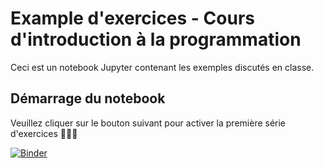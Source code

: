 Example d'exercices - Cours d'introduction à la programmation
=============================================================

Ceci est un notebook Jupyter contenant les exemples discutés en classe.

## Démarrage du notebook

Veuillez cliquer sur le bouton suivant pour activer la première série d'exercices 🎉👍🏽

[![Binder](https://mybinder.org/badge_logo.svg)](https://mybinder.org/v2/gh/martinboivin/template_1/main?urlpath=%2Fdoc%2Ftree%2FLes_boucles.ipynb)

